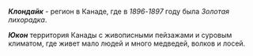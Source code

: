 <!--2023-11-30 23:00:08-->
***Клондайк*** - регион в Канаде, где в *1896*-*1897* году была *Золотая лихорадка*.

***Юкон*** территория Канады с живописными пейзажами и суровым климатом, где живет мало людей и
 много медведей, волков и лосей.
